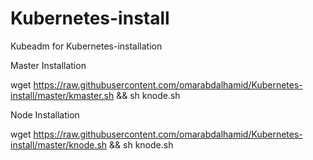 # Kubernetes-install
Kubeadm for Kubernetes-installation

Master Installation

wget https://raw.githubusercontent.com/omarabdalhamid/Kubernetes-install/master/kmaster.sh  && sh knode.sh


Node Installation

wget https://raw.githubusercontent.com/omarabdalhamid/Kubernetes-install/master/knode.sh  && sh knode.sh

